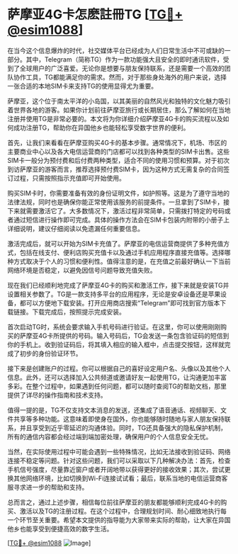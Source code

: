 # 萨摩亚4G卡怎麽註冊TG [[TG💪+ @esim1088](https://t.me/s/esim1088)]

在当今这个信息爆炸的时代，社交媒体平台已经成为人们日常生活中不可或缺的一部分。其中，Telegram（简称TG）作为一款功能强大且安全的即时通讯软件，受到了全球用户的广泛喜爱。无论你是想要与朋友保持联系，还是需要一个高效的团队协作工具，TG都能满足你的需求。然而，对于那些身处海外的用户来说，选择一张合适的本地SIM卡来支持TG的使用显得尤为重要。

萨摩亚，这个位于南太平洋的小岛国，以其美丽的自然风光和独特的文化魅力吸引着世界各地的游客。如果你计划前往萨摩亚旅行或长期居住，那么了解如何在当地注册并使用TG是非常必要的。本文将为你详细介绍萨摩亚4G卡的购买流程以及如何成功注册TG，帮助你在异国他乡也能轻松享受数字世界的便利。

首先，让我们来看看在萨摩亚购买4G卡的基本步骤。通常情况下，机场、市区的主要商业中心以及各大电信运营商的门店都可以找到各种类型的SIM卡出售。这些SIM卡一般分为预付费和后付费两种类型，适合不同的使用习惯和预算。对于初次到访萨摩亚的游客而言，推荐选择预付费SIM卡，因为这种方式无需复杂的合同签订过程，只需按照指示充值即可开始使用。

购买SIM卡时，你需要准备有效的身份证明文件，如护照等。这是为了遵守当地的法律法规，同时也是确保你能正常使用该服务的前提条件。一旦拿到了SIM卡，接下来就需要激活它了。大多数情况下，激活过程非常简单，只需拨打特定的号码或者通过短信进行操作即可完成。具体的操作方法会在SIM卡包装内附带的小册子上详细说明，建议仔细阅读以免遗漏任何重要信息。

激活完成后，就可以开始为SIM卡充值了。萨摩亚的电信运营商提供了多种充值方式，包括在线支付、便利店购买充值卡以及通过手机应用程序直接充值等。选择哪种方式取决于个人的习惯和便利性。值得注意的是，在充值之前最好确认一下当前网络环境是否稳定，以避免因信号问题导致充值失败。

现在我们已经顺利地完成了萨摩亚4G卡的购买和激活工作，接下来就是安装TG并设置相关参数了。TG是一款支持多平台的应用程序，无论是安卓设备还是苹果设备，都可以方便地下载安装。打开应用商店搜索“Telegram”即可找到官方版本下载链接。下载完成后，按照提示完成安装。

首次启动TG时，系统会要求输入手机号码进行验证。在这里，你可以使用刚刚购买的萨摩亚4G卡所提供的号码。输入号码后，TG会发送一条包含验证码的短信到你的手机上。收到验证码后，将其填入相应的输入框中，点击提交按钮，这样就完成了初步的身份验证环节。

接下来是创建账户的过程。你可以根据自己的喜好设定用户名、头像以及其他个人信息。此外，还可以选择加入公共频道或邀请好友一起使用TG，让沟通更加丰富多彩。在整个过程中，如果遇到任何问题，都可以随时查阅TG的帮助文档，那里提供了详尽的操作指南和技术支持。

值得一提的是，TG不仅支持文本消息的发送，还集成了语音通话、视频聊天、文件共享等多种功能。这意味着即使身在国外，你也能够随时随地与家人朋友保持联系，并且享受到近乎零延迟的沟通体验。同时，TG还具备强大的隐私保护机制，所有的通信内容都会经过端到端加密处理，确保用户的个人信息安全无忧。

当然，在实际使用过程中可能会遇到一些特殊情况，比如无法接收到验证码、网络连接不稳定等问题。针对这些问题，我们可以采取以下几种解决办法：首先，检查手机信号强度，尽量靠近窗户或者开阔地带以获得更好的接收效果；其次，尝试更换其他网络环境，比如切换到Wi-Fi连接试试看；最后，联系当地的电信运营商客服寻求进一步的帮助和支持。

总而言之，通过上述步骤，相信每位前往萨摩亚的朋友都能够顺利完成4G卡的购买、激活以及TG的注册过程。在这个过程中，合理规划时间、耐心细致地执行每一个环节至关重要。希望本文提供的指导能为大家带来实际的帮助，让大家在异国他乡也能享受到便捷高效的数字生活。

[[TG💪+ @esim1088](https://t.me/s/esim1088) ![Image](https://i.postimg.cc/4NQfJmqS/Snipaste-2025-05-13-00-14-12.png)]